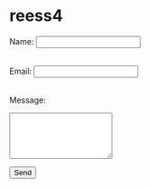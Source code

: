 # reess4

<form id="contactForm" action="https://formsubmit.co/sssssssssssss@gmail.com" method="POST">
  <label for="name">Name:</label>
  <input type="text" name="name" required><br><br>

  <label for="email">Email:</label>
  <input type="email" name="email" required><br><br>

  <label for="message">Message:</label><br>
  <textarea name="message" rows="5" required></textarea><br>

  <input type="hidden" name="_captcha" value="false">

  <button type="submit">Send</button>
</form>

<script>
  document.getElementById("contactForm").addEventListener("submit", function (e) {
    e.preventDefault(); // prevent default form submission

    // Create and append _next input
    const nextInput = document.createElement("input");
    nextInput.type = "hidden";
    nextInput.name = "_next";
    nextInput.value = window.location.origin + "/#/email-sent";

    this.appendChild(nextInput);

    // Submit the form manually after adding the hidden input
    this.submit();
  });
</script>
